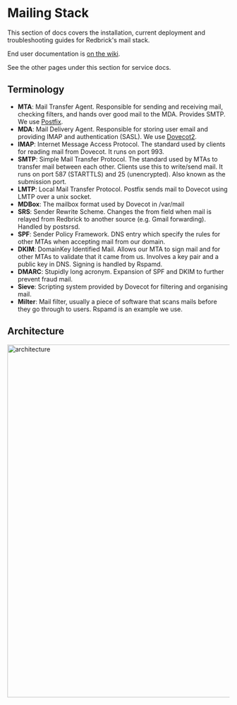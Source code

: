 # Mailing Stack

This section of docs covers the installation, current deployment and
troubleshooting guides for Redbrick's mail stack.

End user documentation is [on the wiki](https://wiki.redbrick.dcu.ie/index.php/Category:Mail).

See the other pages under this section for service docs.

## Terminology

- **MTA**: Mail Transfer Agent. Responsible for sending and receiving
 mail, checking filters, and hands over good mail to the MDA. Provides
 SMTP. We use [Postfix](http://www.postfix.org/).
- **MDA**: Mail Delivery Agent. Responsible for storing user email
 and providing IMAP and authentication (SASL). We use
 [Dovecot2](https://www.dovecot.org/).
- **IMAP**: Internet Message Access Protocol. The standard used by
 clients for reading mail from Dovecot. It runs on port 993.
- **SMTP**: Simple Mail Transfer Protocol. The standard used by
 MTAs to transfer mail between each other. Clients use this to
 write/send mail. It runs on port 587 (STARTTLS) and 25 (unencrypted).
 Also known as the submission port.
- **LMTP**: Local Mail Transfer Protocol. Postfix sends mail to
 Dovecot using LMTP over a unix socket.
- **MDBox**: The mailbox format used by Dovecot in /var/mail
- **SRS**: Sender Rewrite Scheme. Changes the from field when mail
 is relayed from Redbrick to another source (e.g. Gmail forwarding).
 Handled by postsrsd.
- **SPF**: Sender Policy Framework. DNS entry which specify the rules
 for other MTAs when accepting mail from our domain.
- **DKIM**: DomainKey Identified Mail. Allows our MTA to sign mail
 and for other MTAs to validate that it came from us. Involves a key
 pair and a public key in DNS. Signing is handled by Rspamd.
- **DMARC**: Stupidly long acronym. Expansion of SPF and DKIM to
 further prevent fraud mail.
- **Sieve**: Scripting system provided by Dovecot for filtering and
 organising mail.
- **Milter**: Mail filter, usually a piece of software that scans mails
 before they go through to users. Rspamd is an example we use.

## Architecture

<img src="/img/mail.svg" alt="architecture" width="800" />

